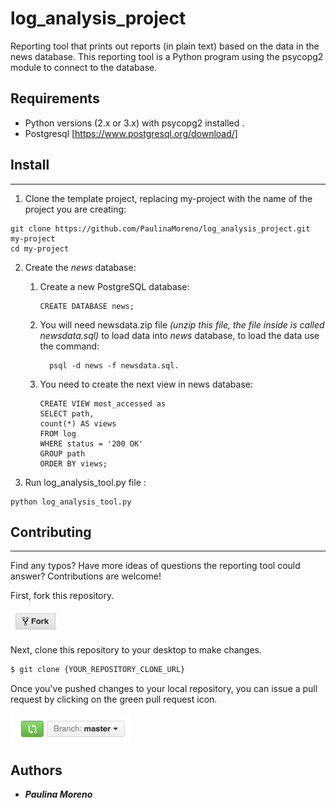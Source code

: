 # log_analysis_project

Reporting tool that prints out reports (in plain text) based on the data in the news database.
This reporting tool is a Python program using the psycopg2 module to connect to the database.

## Requirements
* Python versions (2.x or 3.x) with psycopg2 installed .
* Postgresql [https://www.postgresql.org/download/]

## Install
--------
1. Clone the template project, replacing my-project with the name of the project you are creating:
```
git clone https://github.com/PaulinaMoreno/log_analysis_project.git my-project
cd my-project
```
2. Create the *news* database:
   1. Create a new PostgreSQL database:
      ```
      CREATE DATABASE news;
      ```
   2. You will need newsdata.zip file *(unzip this file, the file inside is called newsdata.sql)* to load data into *news*          database, to load the data use the command:
       ```
         psql -d news -f newsdata.sql.
       ```
    3. You need to create the next view in news database:
         ```
         CREATE VIEW most_accessed as
         SELECT path,
         count(*) AS views
         FROM log
         WHERE status = '200 OK'
         GROUP path
         ORDER BY views;
       ```

3. Run log_analysis_tool.py file :
  ```
  python log_analysis_tool.py
  ```

## Contributing
------------
Find any typos? Have more ideas of questions the reporting tool could answer? Contributions are welcome!

First, fork this repository.

![Fork Icon](images/fork-icon.png)

Next, clone this repository to your desktop to make changes.

```sh
$ git clone {YOUR_REPOSITORY_CLONE_URL}
```

Once you've pushed changes to your local repository, you can issue a pull request by clicking on the green pull request icon.

![Pull Request Icon](images/pull-request-icon.png)


Authors
----------------
* ***Paulina Moreno***
